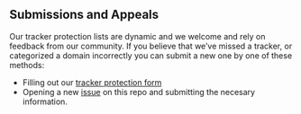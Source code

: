 ## Submissions and Appeals

Our tracker protection lists are dynamic and we welcome and rely on feedback from our community. If you believe that we’ve missed a tracker, or categorized a domain incorrectly you can submit a new one by one of these methods:

- Filling out our [tracker protection form](https://disconnect.me/trackerprotection)
- Opening a new [issue](https://github.com/disconnectme/github_testbed/issues/new?assignees=&labels=&projects=&template=submissions_and_appeals.yml) on this repo and submitting the necesary information.
